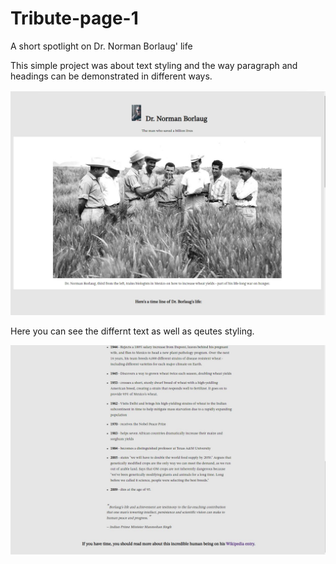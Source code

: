 # Tribute-page-1
A short spotlight on Dr. Norman Borlaug' life

This simple project was about text styling and the way paragraph and headings can be demonstrated in different ways.



![Tribute-page](./Tribute-pic-1.JPG)


Here you can see the differnt text  as well as qeutes styling.


![Text-style](./Tribute-pic-2.JPG)
